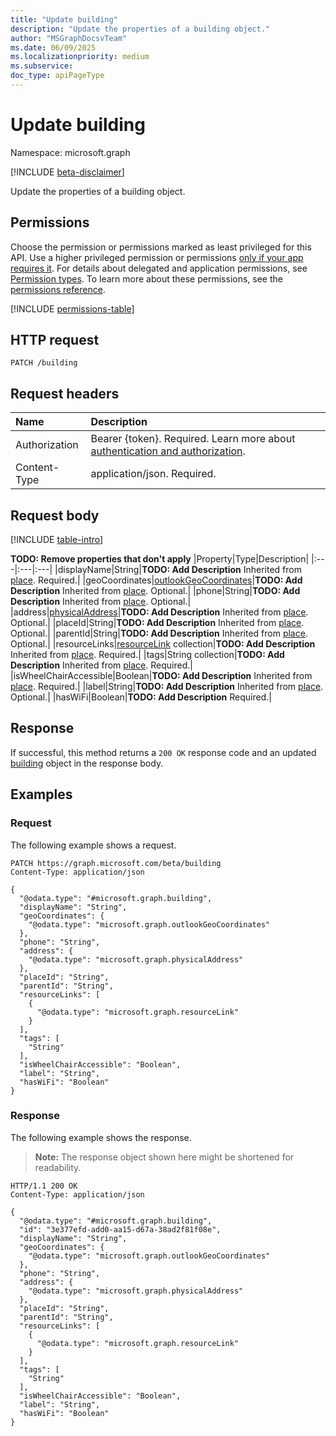 ```yaml
---
title: "Update building"
description: "Update the properties of a building object."
author: "MSGraphDocsvTeam"
ms.date: 06/09/2025
ms.localizationpriority: medium
ms.subservice:
doc_type: apiPageType
---
```


# Update building

Namespace: microsoft.graph

[!INCLUDE [beta-disclaimer](../../includes/beta-disclaimer.md)]

Update the properties of a building object.

## Permissions

Choose the permission or permissions marked as least privileged for this API. Use a higher privileged permission or permissions [only if your app requires it](/graph/permissions-overview#best-practices-for-using-microsoft-graph-permissions). For details about delegated and application permissions, see [Permission types](/graph/permissions-overview#permission-types). To learn more about these permissions, see the [permissions reference](/graph/permissions-reference).

<!-- {
  "blockType": "permissions",
  "name": "building-update-permissions"
}
-->
[!INCLUDE [permissions-table](../includes/permissions/building-update-permissions.md)]

## HTTP request

<!-- {
  "blockType": "ignored"
}
-->
``` http
PATCH /building
```

## Request headers

|Name|Description|
|:---|:---|
|Authorization|Bearer {token}. Required. Learn more about [authentication and authorization](/graph/auth/auth-concepts).|
|Content-Type|application/json. Required.|

## Request body

[!INCLUDE [table-intro](../../includes/update-property-table-intro.md)]


**TODO: Remove properties that don't apply**
|Property|Type|Description|
|:---|:---|:---|
|displayName|String|**TODO: Add Description** Inherited from [place](../resources/place.md). Required.|
|geoCoordinates|[outlookGeoCoordinates](../resources/outlookgeocoordinates.md)|**TODO: Add Description** Inherited from [place](../resources/place.md). Optional.|
|phone|String|**TODO: Add Description** Inherited from [place](../resources/place.md). Optional.|
|address|[physicalAddress](../resources/physicaladdress.md)|**TODO: Add Description** Inherited from [place](../resources/place.md). Optional.|
|placeId|String|**TODO: Add Description** Inherited from [place](../resources/place.md). Optional.|
|parentId|String|**TODO: Add Description** Inherited from [place](../resources/place.md). Optional.|
|resourceLinks|[resourceLink](../resources/resourcelink.md) collection|**TODO: Add Description** Inherited from [place](../resources/place.md). Required.|
|tags|String collection|**TODO: Add Description** Inherited from [place](../resources/place.md). Required.|
|isWheelChairAccessible|Boolean|**TODO: Add Description** Inherited from [place](../resources/place.md). Required.|
|label|String|**TODO: Add Description** Inherited from [place](../resources/place.md). Optional.|
|hasWiFi|Boolean|**TODO: Add Description** Required.|



## Response

If successful, this method returns a `200 OK` response code and an updated [building](../resources/building.md) object in the response body.

## Examples

### Request

The following example shows a request.
<!-- {
  "blockType": "request",
  "name": "update_building"
}
-->
``` http
PATCH https://graph.microsoft.com/beta/building
Content-Type: application/json

{
  "@odata.type": "#microsoft.graph.building",
  "displayName": "String",
  "geoCoordinates": {
    "@odata.type": "microsoft.graph.outlookGeoCoordinates"
  },
  "phone": "String",
  "address": {
    "@odata.type": "microsoft.graph.physicalAddress"
  },
  "placeId": "String",
  "parentId": "String",
  "resourceLinks": [
    {
      "@odata.type": "microsoft.graph.resourceLink"
    }
  ],
  "tags": [
    "String"
  ],
  "isWheelChairAccessible": "Boolean",
  "label": "String",
  "hasWiFi": "Boolean"
}
```


### Response

The following example shows the response.
>**Note:** The response object shown here might be shortened for readability.
<!-- {
  "blockType": "response",
  "truncated": true
}
-->
``` http
HTTP/1.1 200 OK
Content-Type: application/json

{
  "@odata.type": "#microsoft.graph.building",
  "id": "3e377efd-add0-aa15-d67a-38ad2f81f08e",
  "displayName": "String",
  "geoCoordinates": {
    "@odata.type": "microsoft.graph.outlookGeoCoordinates"
  },
  "phone": "String",
  "address": {
    "@odata.type": "microsoft.graph.physicalAddress"
  },
  "placeId": "String",
  "parentId": "String",
  "resourceLinks": [
    {
      "@odata.type": "microsoft.graph.resourceLink"
    }
  ],
  "tags": [
    "String"
  ],
  "isWheelChairAccessible": "Boolean",
  "label": "String",
  "hasWiFi": "Boolean"
}
```

